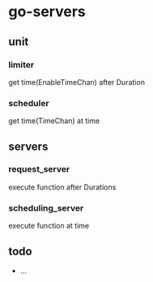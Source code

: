 # go-servers

## unit
### limiter
get time(EnableTimeChan) after Duration
### scheduler
get time(TimeChan) at time

## servers
### request_server
execute function after Durations
### scheduling_server
execute function at time

## todo
- ...